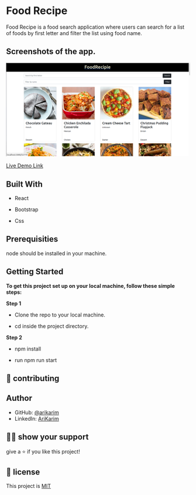 # Food Recipe
Food Recipe is a food search application where users can search for a list of foods by first letter and filter the list using food name.
## Screenshots of the app.

![image](./src/img/screen.png)



[Live Demo Link](https://book-storee.herokuapp.com/)

## Built With

- React

- Bootstrap
 
- Css

## Prerequisities

node should be installed in your machine.


## Getting Started

**To get this project set up on your local machine, follow these simple steps:**

**Step 1**<br>
 - Clone the repo to your local machine.

 - cd inside the project directory.

**Step 2**<br>

 - npm install

 - run npm run start

## 🤝 contributing

## Author

- GitHub: [@arikarim](https://github.com/arikarim)
- LinkedIn: [AriKarim](https://www.linkedin.com/in/ari-karim-523bb81b3)

## 🙋‍♂ show your support

give a ⭐️ if you like this project!

## 📝 license



This project is [MIT](lisenced)